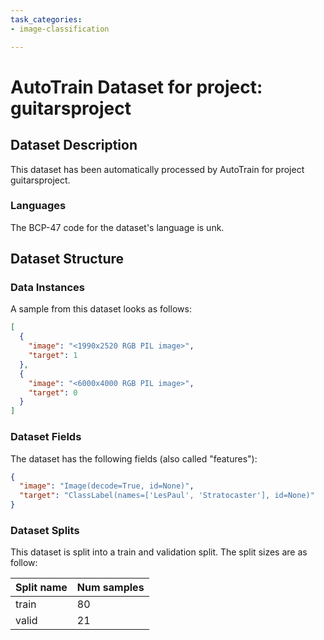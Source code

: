 ```yaml
---
task_categories:
- image-classification

---
```

# AutoTrain Dataset for project: guitarsproject

## Dataset Description

This dataset has been automatically processed by AutoTrain for project guitarsproject.

### Languages

The BCP-47 code for the dataset's language is unk.

## Dataset Structure

### Data Instances

A sample from this dataset looks as follows:

```json
[
  {
    "image": "<1990x2520 RGB PIL image>",
    "target": 1
  },
  {
    "image": "<6000x4000 RGB PIL image>",
    "target": 0
  }
]
```

### Dataset Fields

The dataset has the following fields (also called "features"):

```json
{
  "image": "Image(decode=True, id=None)",
  "target": "ClassLabel(names=['LesPaul', 'Stratocaster'], id=None)"
}
```

### Dataset Splits

This dataset is split into a train and validation split. The split sizes are as follow:

| Split name   | Num samples         |
| ------------ | ------------------- |
| train        | 80 |
| valid        | 21 |
